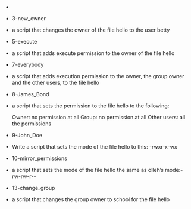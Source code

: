 
* 

* 3-new_owner
-  a script that changes the owner of the file hello to the user betty


* 5-execute
- a script that adds execute permission to the owner of the file hello

* 7-everybody
- a script that adds execution permission to the owner, the group owner and the other users, to the file hello

* 8-James_Bond
- a script that sets the permission to the file hello to the following:

    Owner: no permission at all
    Group: no permission at all
    Other users: all the permissions

* 9-John_Doe
- Write a script that sets the mode of the file hello to this: -rwxr-x-wx

* 10-mirror_permissions
- a script that sets the mode of the file hello the same as olleh’s mode:-rw-rw-r-- 

* 13-change_group
- a script that changes the group owner to school for the file hello

